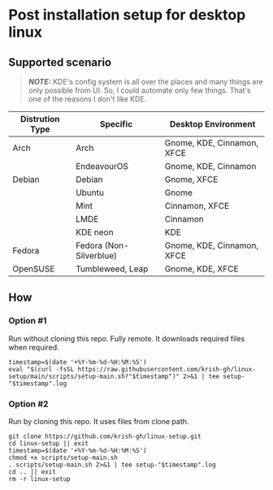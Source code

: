 # Post installation setup for desktop linux

## Supported scenario

> **_NOTE:_** KDE's config system is all over the places and many things are only possible from UI. So, I could automate only few things. That's one of the reasons I don't like KDE.

| Distrution Type | Specific                | Desktop Environment        |
| --------------- | ----------------------- | -------------------------- |
| Arch            | Arch                    | Gnome, KDE, Cinnamon, XFCE |
|                 | EndeavourOS             | Gnome, KDE, Cinnamon       |
| Debian          | Debian                  | Gnome, XFCE                |
|                 | Ubuntu                  | Gnome                      |
|                 | Mint                    | Cinnamon, XFCE             |
|                 | LMDE                    | Cinnamon                   |
|                 | KDE neon                | KDE                        |
| Fedora          | Fedora (Non-Silverblue) | Gnome, KDE, Cinnamon, XFCE |
| OpenSUSE        | Tumbleweed, Leap        | Gnome, KDE, XFCE           |

## How

### Option #1
Run without cloning this repo. Fully remote. It downloads required files when required.

```
timestamp=$(date '+%Y-%m-%d-%H:%M:%S') 
eval "$(curl -fsSL https://raw.githubusercontent.com/krish-gh/linux-setup/main/scripts/setup-main.sh?"$timestamp")" 2>&1 | tee setup-"$timestamp".log
```

### Option #2
Run by cloning this repo. It uses files from clone path.

```
git clone https://github.com/krish-gh/linux-setup.git
cd linux-setup || exit
timestamp=$(date '+%Y-%m-%d-%H:%M:%S')
chmod +x scripts/setup-main.sh
. scripts/setup-main.sh 2>&1 | tee setup-"$timestamp".log
cd .. || exit
rm -r linux-setup
```
